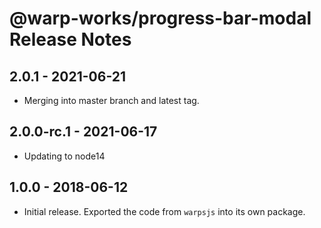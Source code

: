 # @warp-works/progress-bar-modal Release Notes

## 2.0.1 - 2021-06-21

- Merging into master branch and latest tag.

## 2.0.0-rc.1 - 2021-06-17

- Updating to node14

## 1.0.0 - 2018-06-12

- Initial release. Exported the code from `warpsjs` into its own package.
